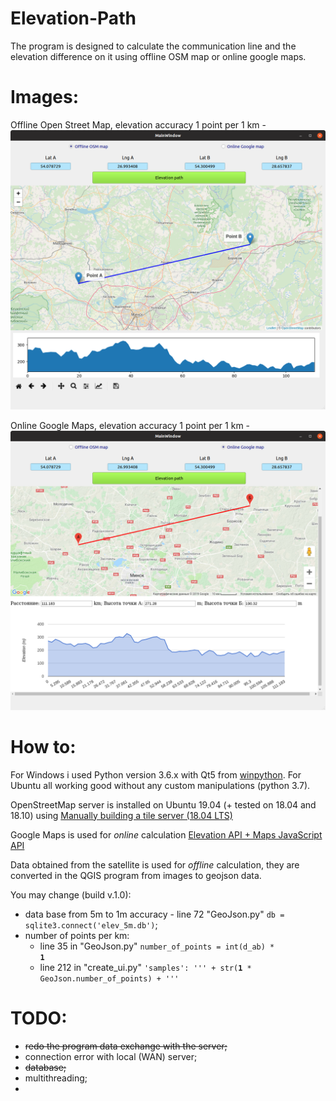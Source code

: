 # Elevation-Path
The program is designed to calculate the communication line and the elevation difference on it
using offline OSM map or online google maps.

# Images:
Offline Open Street Map, elevation accuracy 1 point per 1 km -
<img src="https://github.com/Valentin-Golyonko/Elevation-Path/blob/master/images/Screenshot_OSM.png" alt="web_view">

Online Google Maps, elevation accuracy 1 point per 1 km -
<img src="https://github.com/Valentin-Golyonko/Elevation-Path/blob/master/images/Screenshot_Google_maps.png" alt="web_view">

# How to:
For Windows i used Python version 3.6.x with Qt5 from <a href="https://winpython.github.io/">winpython</a>.
For Ubuntu all working good without any custom manipulations (python 3.7). 

OpenStreetMap server is installed on Ubuntu 19.04 (+ tested on 18.04 and 18.10) using
<a href="https://switch2osm.org/manually-building-a-tile-server-18-04-lts/">Manually building a tile server (18.04 LTS)</a>

Google Maps is used for <i>online</i> calculation
<a href="https://developers.google.com/maps/documentation/elevation/intro">Elevation API + Maps JavaScript API</a>

Data obtained from the satellite is used for <i>offline</i> calculation, 
they are converted in the QGIS program from images to geojson data.

You may change (build v.1.0):
 - data base from 5m to 1m accuracy - line 72 "GeoJson.py" <code>db = sqlite3.connect('elev_5m.db')</code>;
 - number of points per km:
    - line 35 in "GeoJson.py" <code>number_of_points = int(d_ab) * <b>1</b></code>
    - line 212 in "create_ui.py" <code>'samples': ''' + str(<b>1</b> * GeoJson.number_of_points) + '''</code>

# TODO:
- <s>redo the program data exchange with the server;</s>
- connection error with local (WAN) server;
- <s>database;</s>
- multithreading;
- 
